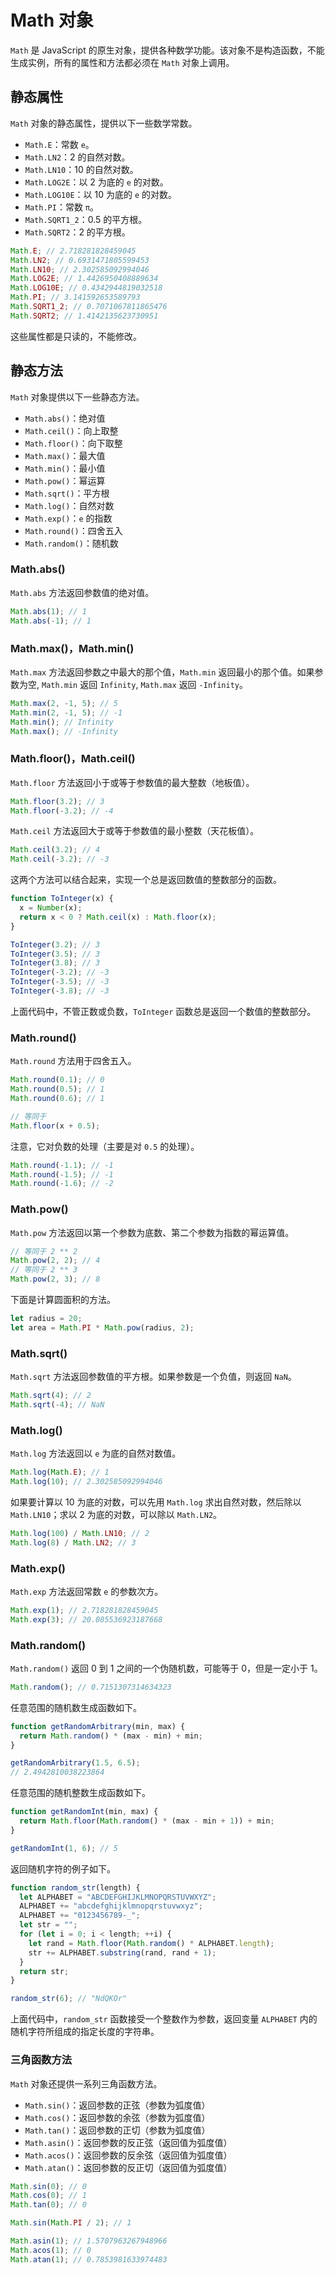 # Math 对象

`Math` 是 JavaScript 的原生对象，提供各种数学功能。该对象不是构造函数，不能生成实例，所有的属性和方法都必须在 `Math` 对象上调用。

## 静态属性

`Math` 对象的静态属性，提供以下一些数学常数。

- `Math.E`：常数 `e`。
- `Math.LN2`：2 的自然对数。
- `Math.LN10`：10 的自然对数。
- `Math.LOG2E`：以 2 为底的 `e` 的对数。
- `Math.LOG10E`：以 10 为底的 `e` 的对数。
- `Math.PI`：常数 `π`。
- `Math.SQRT1_2`：0.5 的平方根。
- `Math.SQRT2`：2 的平方根。

```js
Math.E; // 2.718281828459045
Math.LN2; // 0.6931471805599453
Math.LN10; // 2.302585092994046
Math.LOG2E; // 1.4426950408889634
Math.LOG10E; // 0.4342944819032518
Math.PI; // 3.141592653589793
Math.SQRT1_2; // 0.7071067811865476
Math.SQRT2; // 1.4142135623730951
```

这些属性都是只读的，不能修改。

## 静态方法

`Math` 对象提供以下一些静态方法。

- `Math.abs()`：绝对值
- `Math.ceil()`：向上取整
- `Math.floor()`：向下取整
- `Math.max()`：最大值
- `Math.min()`：最小值
- `Math.pow()`：幂运算
- `Math.sqrt()`：平方根
- `Math.log()`：自然对数
- `Math.exp()`：`e` 的指数
- `Math.round()`：四舍五入
- `Math.random()`：随机数

### Math.abs()

`Math.abs` 方法返回参数值的绝对值。

```js
Math.abs(1); // 1
Math.abs(-1); // 1
```

### Math.max()，Math.min()

`Math.max` 方法返回参数之中最大的那个值，`Math.min` 返回最小的那个值。如果参数为空, `Math.min` 返回 `Infinity`, `Math.max` 返回 `-Infinity`。

```js
Math.max(2, -1, 5); // 5
Math.min(2, -1, 5); // -1
Math.min(); // Infinity
Math.max(); // -Infinity
```

### Math.floor()，Math.ceil()

`Math.floor` 方法返回小于或等于参数值的最大整数（地板值）。

```js
Math.floor(3.2); // 3
Math.floor(-3.2); // -4
```

`Math.ceil` 方法返回大于或等于参数值的最小整数（天花板值）。

```js
Math.ceil(3.2); // 4
Math.ceil(-3.2); // -3
```

这两个方法可以结合起来，实现一个总是返回数值的整数部分的函数。

```js
function ToInteger(x) {
  x = Number(x);
  return x < 0 ? Math.ceil(x) : Math.floor(x);
}

ToInteger(3.2); // 3
ToInteger(3.5); // 3
ToInteger(3.8); // 3
ToInteger(-3.2); // -3
ToInteger(-3.5); // -3
ToInteger(-3.8); // -3
```

上面代码中，不管正数或负数，`ToInteger` 函数总是返回一个数值的整数部分。

### Math.round()

`Math.round` 方法用于四舍五入。

```js
Math.round(0.1); // 0
Math.round(0.5); // 1
Math.round(0.6); // 1

// 等同于
Math.floor(x + 0.5);
```

注意，它对负数的处理（主要是对 `0.5` 的处理）。

```js
Math.round(-1.1); // -1
Math.round(-1.5); // -1
Math.round(-1.6); // -2
```

### Math.pow()

`Math.pow` 方法返回以第一个参数为底数、第二个参数为指数的幂运算值。

```js
// 等同于 2 ** 2
Math.pow(2, 2); // 4
// 等同于 2 ** 3
Math.pow(2, 3); // 8
```

下面是计算圆面积的方法。

```js
let radius = 20;
let area = Math.PI * Math.pow(radius, 2);
```

### Math.sqrt()

`Math.sqrt` 方法返回参数值的平方根。如果参数是一个负值，则返回 `NaN`。

```js
Math.sqrt(4); // 2
Math.sqrt(-4); // NaN
```

### Math.log()

`Math.log` 方法返回以 `e` 为底的自然对数值。

```js
Math.log(Math.E); // 1
Math.log(10); // 2.302585092994046
```

如果要计算以 10 为底的对数，可以先用 `Math.log` 求出自然对数，然后除以 `Math.LN10`；求以 2 为底的对数，可以除以 `Math.LN2`。

```js
Math.log(100) / Math.LN10; // 2
Math.log(8) / Math.LN2; // 3
```

### Math.exp()

`Math.exp` 方法返回常数 `e` 的参数次方。

```js
Math.exp(1); // 2.718281828459045
Math.exp(3); // 20.085536923187668
```

### Math.random()

`Math.random()` 返回 0 到 1 之间的一个伪随机数，可能等于 0，但是一定小于 1。

```js
Math.random(); // 0.7151307314634323
```

任意范围的随机数生成函数如下。

```js
function getRandomArbitrary(min, max) {
  return Math.random() * (max - min) + min;
}

getRandomArbitrary(1.5, 6.5);
// 2.4942810038223864
```

任意范围的随机整数生成函数如下。

```js
function getRandomInt(min, max) {
  return Math.floor(Math.random() * (max - min + 1)) + min;
}

getRandomInt(1, 6); // 5
```

返回随机字符的例子如下。

```js
function random_str(length) {
  let ALPHABET = "ABCDEFGHIJKLMNOPQRSTUVWXYZ";
  ALPHABET += "abcdefghijklmnopqrstuvwxyz";
  ALPHABET += "0123456789-_";
  let str = "";
  for (let i = 0; i < length; ++i) {
    let rand = Math.floor(Math.random() * ALPHABET.length);
    str += ALPHABET.substring(rand, rand + 1);
  }
  return str;
}

random_str(6); // "NdQKOr"
```

上面代码中，`random_str` 函数接受一个整数作为参数，返回变量 `ALPHABET` 内的随机字符所组成的指定长度的字符串。

### 三角函数方法

`Math` 对象还提供一系列三角函数方法。

- `Math.sin()`：返回参数的正弦（参数为弧度值）
- `Math.cos()`：返回参数的余弦（参数为弧度值）
- `Math.tan()`：返回参数的正切（参数为弧度值）
- `Math.asin()`：返回参数的反正弦（返回值为弧度值）
- `Math.acos()`：返回参数的反余弦（返回值为弧度值）
- `Math.atan()`：返回参数的反正切（返回值为弧度值）

```js
Math.sin(0); // 0
Math.cos(0); // 1
Math.tan(0); // 0

Math.sin(Math.PI / 2); // 1

Math.asin(1); // 1.5707963267948966
Math.acos(1); // 0
Math.atan(1); // 0.7853981633974483
```
